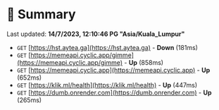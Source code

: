 # 📖 Summary
Last updated: **14/7/2023, 12:10:46 PG "Asia/Kuala_Lumpur"**

- `GET` [https://hst.aytea.ga](https://hst.aytea.ga) - **Down** (181ms)
- `GET` [https://memeapi.cyclic.app/gimme](https://memeapi.cyclic.app/gimme) - **Up** (858ms)
- `GET` [https://memeapi.cyclic.app](https://memeapi.cyclic.app) - **Up** (652ms)
- `GET` [https://klik.ml/health](https://klik.ml/health) - **Up** (447ms)
- `GET` [https://dumb.onrender.com](https://dumb.onrender.com) - **Up** (265ms)

